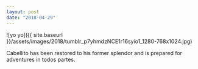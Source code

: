 ```yaml
---
layout: post
date: "2018-04-29"
---
```


![yo yo]({{ site.baseurl }}/assets/images/2018/tumblr_p7yhmdzNCE1r16syio1_1280-768x1024.jpg)

Cabellito has been restored to his former splendor and is prepared for adventures in todos partes.
